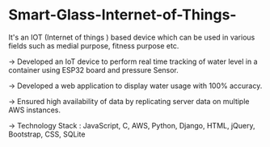 # Smart-Glass-Internet-of-Things-
It's an IOT (Internet of things ) based device which can be used in various fields such as medial purpose, fitness purpose etc.



-> Developed an IoT device to perform real time tracking of water level in a container using ESP32 board and pressure Sensor. 

-> Developed a web application to display water usage with 100% accuracy. 

-> Ensured high availability of data by replicating server data on multiple AWS instances.

-> Technology Stack : JavaScript, C, AWS, Python, Django, HTML, jQuery, Bootstrap, CSS, SQLite
